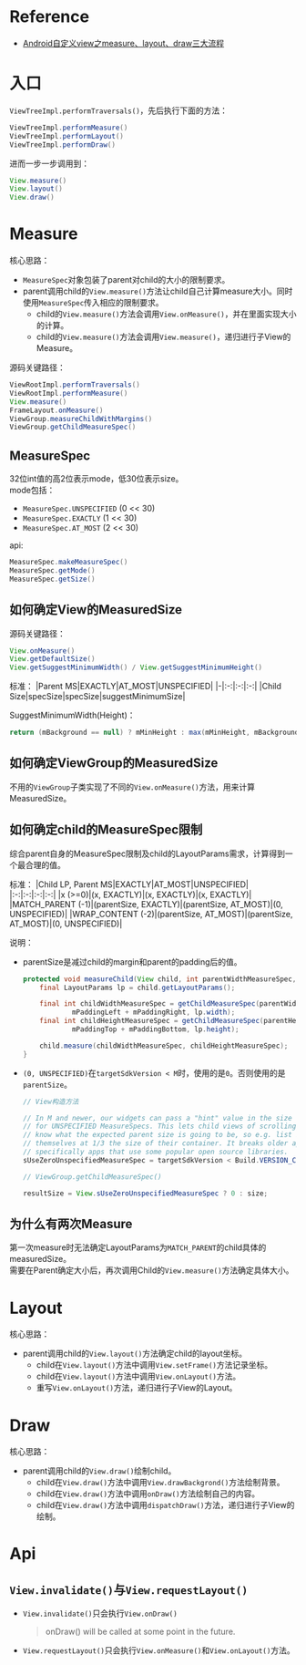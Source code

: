 # Reference
* [Android自定义view之measure、layout、draw三大流程](https://blog.csdn.net/zuguorui/article/details/70160323)

# 入口
`ViewTreeImpl.performTraversals()`，先后执行下面的方法：
```java
ViewTreeImpl.performMeasure()
ViewTreeImpl.performLayout()
ViewTreeImpl.performDraw()
```
进而一步一步调用到：
```java
View.measure()
View.layout()
View.draw()
```

# Measure
核心思路：
* `MeasureSpec`对象包装了parent对child的大小的限制要求。
* parent调用child的`View.measure()`方法让child自己计算measure大小。同时使用`MeasureSpec`传入相应的限制要求。
    * child的`View.measure()`方法会调用`View.onMeasure()`，并在里面实现大小的计算。
    * child的`View.measure()`方法会调用`View.measure()`，递归进行子View的Measure。

源码关键路径：
```java
ViewRootImpl.performTraversals()
ViewRootImpl.performMeasure()
View.measure()
FrameLayout.onMeasure()
ViewGroup.measureChildWithMargins()
ViewGroup.getChildMeasureSpec()
```

## MeasureSpec
32位int值的高2位表示mode，低30位表示size。  
mode包括：
* `MeasureSpec.UNSPECIFIED` (0 << 30)
* `MeasureSpec.EXACTLY` (1 << 30)
* `MeasureSpec.AT_MOST` (2 << 30)

api:
```java
MeasureSpec.makeMeasureSpec()
MeasureSpec.getMode()
MeasureSpec.getSize()
```

## 如何确定View的MeasuredSize
源码关键路径：
```java
View.onMeasure()
View.getDefaultSize()
View.getSuggestMinimumWidth() / View.getSuggestMinimumHeight()
```

标准：
|Parent MS|EXACTLY|AT_MOST|UNSPECIFIED|
|-|:-:|:-:|:-:|
|Child Size|specSize|specSize|suggestMinimumSize|

SuggestMinimumWidth(Height)：
```java
return (mBackground == null) ? mMinHeight : max(mMinHeight, mBackground.getMinimumHeight());
```

## 如何确定ViewGroup的MeasuredSize
不用的`ViewGroup`子类实现了不同的`View.onMeasure()`方法，用来计算MeasuredSize。

## 如何确定child的MeasureSpec限制
综合parent自身的MeasureSpec限制及child的LayoutParams需求，计算得到一个最合理的值。

标准：
|Child LP, Parent MS|EXACTLY|AT_MOST|UNSPECIFIED|
|:-:|:-:|:-:|:-:|
|x (>=0)|(x, EXACTLY)|(x, EXACTLY)|(x, EXACTLY)|
|MATCH_PARENT (-1)|(parentSize, EXACTLY)|(parentSize, AT_MOST)|(0, UNSPECIFIED)|
|WRAP_CONTENT (-2)|(parentSize, AT_MOST)|(parentSize, AT_MOST)|(0, UNSPECIFIED)|

说明：
* parentSize是减过child的margin和parent的padding后的值。
    ```java
    protected void measureChild(View child, int parentWidthMeasureSpec, int parentHeightMeasureSpec) {
        final LayoutParams lp = child.getLayoutParams();

        final int childWidthMeasureSpec = getChildMeasureSpec(parentWidthMeasureSpec,
                mPaddingLeft + mPaddingRight, lp.width);
        final int childHeightMeasureSpec = getChildMeasureSpec(parentHeightMeasureSpec,
                mPaddingTop + mPaddingBottom, lp.height);

        child.measure(childWidthMeasureSpec, childHeightMeasureSpec);
    }
    ```
* `(0, UNSPECIFIED)`在`targetSdkVersion < M`时，使用的是`0`。否则使用的是`parentSize`。
    ```java
    // View构造方法

    // In M and newer, our widgets can pass a "hint" value in the size
    // for UNSPECIFIED MeasureSpecs. This lets child views of scrolling containers
    // know what the expected parent size is going to be, so e.g. list items can size
    // themselves at 1/3 the size of their container. It breaks older apps though,
    // specifically apps that use some popular open source libraries.
    sUseZeroUnspecifiedMeasureSpec = targetSdkVersion < Build.VERSION_CODES.M;
    ```
    ```java
    // ViewGroup.getChildMeasureSpec()

    resultSize = View.sUseZeroUnspecifiedMeasureSpec ? 0 : size;
    ```

## 为什么有两次Measure
第一次measure时无法确定LayoutParams为`MATCH_PARENT`的child具体的measuredSize。  
需要在Parent确定大小后，再次调用Child的`View.measure()`方法确定具体大小。

# Layout
核心思路：
* parent调用child的`View.layout()`方法确定child的layout坐标。
    * child在`View.layout()`方法中调用`View.setFrame()`方法记录坐标。
    * child在`View.layout()`方法中调用`View.onLayout()`方法。
    * 重写`View.onLayout()`方法，递归进行子View的Layout。

# Draw
核心思路：
* parent调用child的`View.draw()`绘制child。
    * child在`View.draw()`方法中调用`View.drawBackgrond()`方法绘制背景。
    * child在`View.draw()`方法中调用`onDraw()`方法绘制自己的内容。
    * child在`View.draw()`方法中调用`dispatchDraw()`方法，递归进行子View的绘制。

# Api
## `View.invalidate()`与`View.requestLayout()`
* `View.invalidate()`只会执行`View.onDraw()`
    > onDraw() will be called at some point in the future.
* `View.requestLayout()`只会执行`View.onMeasure()`和`View.onLayout()`方法。
